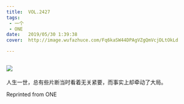 ```yaml
---
title:	VOL.2427
tags:
 - 一个
 - ONE
date:	2019/05/30 1:39:38
cover:	http://image.wufazhuce.com/Fq6kaSW44DPAgVZgQmVcjDLtOkLd

---
```

![](http://image.wufazhuce.com/Fq6kaSW44DPAgVZgQmVcjDLtOkLd)
---

人生一世，总有些片断当时看着无关紧要，而事实上却牵动了大局。
 
Reprinted from ONE
